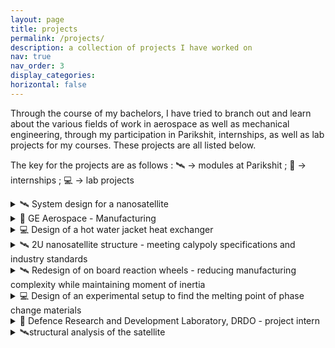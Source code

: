 ```yaml
---
layout: page
title: projects
permalink: /projects/
description: a collection of projects I have worked on
nav: true
nav_order: 3
display_categories:
horizontal: false
---
```


Through the course of my bachelors, I have tried to branch out and learn about the various fields of work in aerospace as well as mechanical engineering, through my participation in Parikshit, internships, as well as lab projects for my courses. These projects are all listed below. 

The key for the projects are as follows :  🛰️ -> modules at Parikshit ; 💼 -> internships ; 💻 -> lab projects 

<details>
  <summary>🛰️ System design for a nanosatellite</summary>
  <p>
    After COVID, the team required a complete overhaol of each subsystem, as well as the overall system. Changes in STMS have been highlighted in the points below, with major changes to the satellite structure, internal layout and the actuators. Therefore, my first responsibility as a system engineer was to work on designing the system for the team from scratch. This included outlining the system requirements and a V diagram to outline the various stages in the satellite design process. The designed V diagram was essential in developing a tentative timeline for the project as well as the budget the team woold require to see the project through. 
  </p>
  <p><strong>Objectives:</strong></p>
  <ol>
    <li>generate system requirements to track the progress of the team till completion</li>
    <li>form a tentative timeline till the satellite can be ready for launch</li>
    <li>
      form a budget for the satellite, including but not limited to:
      <ol>
        <li>tentative launch costs</li>
        <li>tentative costs for testing</li>
        <li>manufacturing costs</li>
        <li>costs of on board components</li>
      </ol>
    </li>
  </ol>
  <p>
    This information was then used as the basis of all the team's communication with the college administration, IN-Space, as well as any other administrative meetings the team had with the college as well as outside of it. 
  </p>
  <p>As the system engineering position doubled as the position of a team leader, I also led the team, gaining invaluable insight into managing a large group of talented and passionate individuals, and eventually, trained a select group of juniors to take over as system engineers</p>
</details>



<details>
  <summary>
    💼 GE Aerospace - Manufacturing
  </summary>
  <p>
    I spent the summer after my third year working at the GE molti modal manufacturing plant in Pune, where I worked specifically on laser cutting machines. My tasks during this two month internship included the following:
  </p>
  <ol>
    <li>Generating manufacturing operating sheets for the 5 axis laser cutting machine
    <p>The manufacturing operating sheets were essentially guidelines for how the machine operators should run the machines, with information such as:</p>
    <ul>
      <li>Setup</li>
      <li>Protective coating</li>
      <li>Name of the G code file to be used</li>
    </ul>
      <p>During the course of my internship, I also developed a way to automatically generate first drafts of these sheets by porting over information for data dumps available on various excel sheets onto a template using VBA plugins</p>
    </li>
    <li>
      Getting certified in 6 sigma yellow belt - statistical process control
      <p>Conducted an SPC analysis parts that were machined in the 5 axis laser cutter using the measurements from FARO arms as a way to find the capability of the laser cutting operation</p>
    </li>
    <li>Process chart for the production of brackets
      <p>To find the amount of time taken to produce one bracket, I generated a process chart mapping out the amount of time taken to cut geometries of a certain complexity on the sheet laser cutting machine, the amount of time taken per bend, and each step in the bracket fabrication process. This framework was then used to estimate the cost of production of a part based on its complexity.</p>
    </li>
  </ol>
</details>

<details>
  <summary>💻 Design of a hot water jacket heat exchanger</summary>
</details>

<details>
  <summary>🛰️ 2U nanosatellite structure - meeting calypoly specifications and industry standards</summary>
  <div>
    <p>
      To allow for an outsourced battery pack, solar panels, and onboard computer to be placed in the structure,  
      a complete overhaol of the satellite structure was done. In the process, we managed to reduce the weight of  
      the structure by 33% while maintaining satisfactory structural strength to overcome launch loads. The design  
      was made on Fusion360, and the preliminary analysis was done using ANSYS.
    </p>
    <p><strong>Objectives:</strong></p>
    <ol>
      <li>The structure shall be able to mate with an industry-standard 2U class deployer</li>
      <li>It shall be capable of surviving launch loads:
        <ol>
          <li>Acceleration loads</li>
          <li>Vibrational loads of the launch vehicle</li>
        </ol>
      </li>
      <li>The newly designed structure shall allow for outsourced parts</li>
    </ol>
    <p>
      The redesign also led to the reworking of the onboard burn wire mechanisms and the killswitch mechanism.
    </p>
  </div>
</details>

<details>
  <summary>🛰️ Redesign of on board reaction wheels - reducing manufacturing complexity while maintaining moment of inertia</summary>
  <p>
    <p>The existing setup of the reaction wheels in the satellite faced two problems :</p>
    <ol>
      <li>The design was too complex to allow for easy manufacturing, which led to high manufacturing costs</li> 
      <li>They were too large in diameter for them to fit inside the newer vertically stacked internal layout of the satellite.</li>
    </ol>
    <p>This led to the following <strong>objectives</strong> for this redesign :</p>
    <ol>
      <li>The wheels shall be designed keeping in mind DFMA concepts</li>
      <li>The wheels shall have a reduced diameter, while maintaining a similar moment of intertia</li>
    </ol>
    <p>To meet these objectives, the simplest possible design was considered - a flat disk. This, however did not meet the moment of inertia requirements with the diameter constraints. To compensate for the MOI requirements, circolar walls were built on the circumference of the reaction wheel upto a height calcolated by working backwards from the required slew rate. The proposed design was then compared to the previous design with spokes with respect to the following:</p> 
  <ol>
    <li>weight</li>
    <li>deformation under the actuation RPM</li>
    <li>tolerated imbalances</li>
  </ol>
  <p>The newer design, once sufficiently analysed, was then then chosen to go ahead with, after which the calcolations were done to find the size of the motor shaft hole on the wheel for its interference fit. This marked the end of the reaction wheel redesign.</p>
  </p>
</details>


<details>
  <summary>💻 Design of an experimental setup to find the melting point of phase change materials</summary>
</details>


<details>
  <summary>💼 Defence Research and Development Laboratory, DRDO - project intern</summary>
  
</details>

<details>
  <summary>🛰️structural analysis of the satellite</summary>
  
</details>
